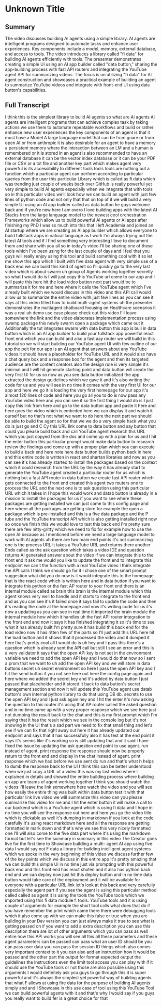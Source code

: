 # Unknown Title

## Summary

The video discusses building AI agents using a simple library. AI agents are intelligent programs designed to automate tasks and enhance user experiences. Key components include a model, memory, external database, and access to tools. The video introduces a library called "fi data" for building AI agents efficiently with tools. The presenter demonstrates creating a simple UI using an AI app builder called "data button," sharing the app-building process with fast API routers and integrating the YouTube agent API for summarizing videos. The focus is on utilizing "fi data" for AI agent construction and showcases a practical example of building an agent to summarize YouTube videos and integrate with front-end UI using data button's capabilities.

## Full Transcript

I think this is the simplest library to build AI agents so what are AI agents AI agents are intelligent programs that can achieve complex task by taking actions we use them to automate repeatable workflows and build or rather enhance new user experiences the key components of an agent is that it must have a Model A large language model that can be from goare or from open AI or from anthropic it is also desirable for an agent to have a memory a persistent memory where the interaction between an LM and a human is remembered or it is stored in an agent is also recommended to have an external database it can be the vector index database or it can be your PDF file or CSV or a txt file and another key part which makes agent very powerful is its accessibility to different tools tools tools are nothing but a function which a particular agent can perform according to particular queries from the user this particular Library which is called as fi data which was trending just couple of weeks back over GitHub is really powerful yet very simple to build AI agents especially when we integrate that with tools so in this particular video we'll look how we can build an agent with just few lines of python code and not only that that on top of it we will build a very simple UI using an AI app builder called as data button he guys welcome back and if you're new here I am overo I love building apps with the latest AI Stacks from the large language model to the newest cool orchestration Frameworks which allow us to build powerful AI agents or AI apps after finishing my PhD I was so much into this that I left Academia and joined an AI startup where we are creating an AI app builder which allows everyone to build fullstack apps in natural language as I work I'm always trying out the latest AI tools and if I find something very interesting I love to document them and share with you all so in today's video I'll be sharing one of these tools which I've been using for the last couple of days and I feel that you guys will really enjoy using this tool and build something cool with it so let me show this app which I built with five data agent with very simple use of a back end we can build this kind of agent so I'll quickly go to the very last video which is about swarm uh group of Agents working together secretly so what I would do is I will just copy this YouTube url come to our app and I will paste this here hit the load video button next part would be to summarize it for me and here where it calls the YouTube agent which I've already built which we would discuss in this video and this API call would allow us to summarize the entire video with just few lines as you can see it says at this video titled how to build multi-agent systems uh the presenter demonstrates the multiagent chatboard focusing on Healthcare scenarios it was a real uh demo use case please check out this video I'll leave somewhere the link and the video elaborates implementation process using swamp package this newly swarm open a package which came out it Additionally the tut integrates swarm with data button this app is buil in data button which is an AI app builder to build your fullstack app powerful react front end which you can build and also a fast aay router we will build in this tutorial so we will start building our YouTube agent UI with few outline of our app the peit for our app is an AI agent that answers about any YouTube videos it should have a placeholder for YouTube URL and it would also have a chat query box and a response box for the agent and then its targeted audience are the content creators also the design rule is very simple it's minimal and I will hit generate starting point and data button will create the very first UI for us so now as you see data button initialized the app extracted the design guidelines which we gave it and it's also writing the code for us and you will see in no time it comes with the very first UI for our app and here we go it is loading the very first homepage for our app it's almost 120 lines of code and here you go all you to do is now pass any YouTube video here and you can see it so the first thing I would do is I just copy this link from here and go to the data button app and paste it here and here goes the video which is embeded here we can display it and watch it ourself but no that's not what we want to do here the next part we should be able to build the agent so for that we we do a very simple hack what you do is just go and C Cy this URL link come to data button and say button that could you please build back and call YouTube agent research this URL which you just copyed from the dos and come up with a plan for us and I hit the enter button this particular prompt would make data button to research review the findings and come up with a proper plan which you can execute to build a back end here note here data button builds python back in here and this entire code is written in react and shartan libraries and now as you can see it's has already started to install the packages based on the context which it could research from the URL by the way it has already start to generate the YouTube agent created a particular router for us which is nothing but a fast API router in data button we create fast API router which gets connected to the front end created this agent two routers one to process the URL and the next one is to ask question using this particular URL which it takes in I hope this would work and datab button is already in a mission to install the packages for us if you want to see where these packages are getting installed we can just come to this config page and here where all the packages are getting store for example the open a package which is pre-installed and this is a five data package and the P tube and the YouTube transcript API which is also getting installed right now so once we finish this we would love to test this back end I'm pretty sure there are few nitty-gritty which we need to fix for example how to use the open AI because as I mentioned before we need a large language model to work with AI agents uh there are two main end points it's not summarizing one is the process URL it takes a YouTube URL and returns there another Endo called as the ask question which takes a video IDE and question returns AI generated answer about the video if we can integrate this to the front end it ask me would you like to update the front end to integrate this endpoint we can t the function with a real YouTube video I think integrate the API calls I think we should go for it I chose one of the smart prompt suggestion what did you do now is it would integrate this to the homepage that is the react code which is written here and in data button if you want to integrate this python or the fast AP router to your front end there is an internal module called as brain this brain is the internal module which this agent knows very well to handle and it starts to integrate to the front end and as you can see it's it failed once it says fail to update the code and then it's reading the code at the homepage and now it's writing code for us it's now a updating as you can see in real time it imported the brain module the internal module how which it handles uh the fast API router integration to the front end and now it says it has finished integrating it so it's time to see what it has already built I'm pretty sure it has build this back end for the load video now it has ritten few of the parts so I'll just add this URL here hit the load button and it shows that it processed the video and it dumped it here that's pretty cool all I would do is uh hey and I pass this there's a question which is already sent the API call but still I see an error and this is a very validator it says that the open API key is not set in the environment variable we need to add the open API key and I would do that now so I sent a prom that we want to uh add the open API key and we will store in data buttons secret uh secret environment so here I pass the open API key and I hit the send button if you not see here out here the config page again and here where we added the secret key and it's added by data button I just passed that placeholder and it stored it back to data button's secret management section and now it will update this YouTube agent use datab button's own internal python library to do that using DB db. secrets to use the open API key and I just ask again hey and I hit the enter it's now asking the question to this router it's using that AP router called the asked question and in no time came up with a very proper response which we see here just not dumping the result back to the chat and this is my first prompt which I'm saying that it has the result which we see in the console log but it's not showing in the UI that's a sad part we need to fix that small thing and let's see if we can fix that right away out here it has already updated our endpoint and says that it has successfully also it has test at the end point it says it's seems like it's working so is still updating that and it said I have fixed the issue by updating the ask question end point to use agent. run instead of agent. print response the response should now be properly return to the front end and display in the chat instead of agent. print response which we had before we use aent do run and that's what h helps to dumb the response back to the UI I think this can be better understood when we just copy a URL of a video this was my last video where I explained in details and showed the entire building process where building an app are teams of agent working together I think you should watch the videos I'll leave the link somewhere here watch the video and you will see how easily the entire thing was built within data button test it with that particular link live video we will summarize this video can you please summarize this video for me and I hit the enter button it will make a call to our backend which is a YouTube agent which is using fi data and I hope in no time you will see the response out here and here you go the video title which is clickable as well it's dumping in markdown if you look at the code carefully it's using react markdown here and all the response are getting formatted in mark down and that's why we see this very nicely formatted one I'll will also come to the five data part where it's using the markdown format but let's see the summary in summary in this video The Creator goes live for the first time to Showcase building a multi- agent AI app using five data I would say not F data a library for building intelligent agent systems which we spoke in the very beginning of this video we discuss further few of the key points which we discuss in this entire app it's pretty amazing that we can build this simple UI in no time just via prompting with this powerful back end and this front end has react shoten and it also has python back end and we can deploy now just hit this deploy button and in no time data button would take care of the deployment and it will be available for everyone with a particular URL link let's look at this back and very carefully especially the agent part if you see the agent is using this particular method called called as agent it is using the tools the YouTube tools which we imported using this fi data module f. tools. YouTube tools and it is using couple of arguments for example the short tool calls what does that do if you have remember the print which came there there were debugging tools which it also come up with we can make this false or true when you are building in your Dev version you can just always make it true to see what is getting passed on if you want to add a extra description you can use this description there are lot of other arguments which you can pass as well entire how this API works you will see all this all these parameters and these agent parameters can be passed can pass what an user ID should be you can pass user data you can pass the session ID things which also comes very important context to it you can also add an instruction how it would be passed and the other part the output for format expected output the guidelines the instructions even the limit tool access you can play with if it should use the YouTube tools or not those are also possible using this arguments I would definitely ask you guys to go through this it is super powerful and it's always the simplest yet powerful way of building agents that what F allows at using fire data for the purpose of building AI agents simply and and I Showcase in this use case of tool using this YouTube Tool we can build powerful agents with it and that's why I would say if you guys you really want to build fer is a great choice for that
